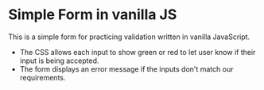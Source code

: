 # Simple Form in vanilla JS

This is a simple form for practicing validation written in vanilla JavaScript.

- The CSS allows each input to show green or red to let user know if their input is being accepted.
- The form displays an error message if the inputs don't match our requirements.
